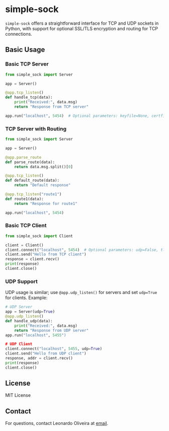 # simple-sock

`simple-sock` offers a straightforward interface for TCP and UDP sockets in Python, with support for optional SSL/TLS encryption and routing for TCP connections.

## Basic Usage

### Basic TCP Server

```python
from simple_sock import Server

app = Server()

@app.tcp_listen()
def handle_tcp(data):
    print("Received:", data.msg)
    return "Response from TCP server"

app.run("localhost", 5454)  # Optional parameters: keyfile=None, certfile=None, timeout=0, buffer_size=1024
```

### TCP Server with Routing

```python
from simple_sock import Server

app = Server()

@app.parse_route
def parse_route(data):
    return data.msg.split()[0]

@app.tcp_listen()
def default_route(data):
    return "Default response"

@app.tcp_listen("route1")
def route1(data):
    return "Response for route1"

app.run("localhost", 5454)
```

### Basic TCP Client

```python
from simple_sock import Client

client = Client()
client.connect("localhost", 5454)  # Optional parameters: udp=False, tls=False
client.send("Hello from TCP client")
response = client.recv()
print(response)
client.close()
```

### UDP Support

UDP usage is similar; use `@app.udp_listen()` for servers and set `udp=True` for clients. Example:

```python
# UDP Server
app = Server(udp=True)
@app.udp_listen()
def handle_udp(data):
    print("Received:", data.msg)
    return "Response from UDP server"
app.run("localhost", 5455")

# UDP Client
client.connect("localhost", 5455, udp=True)
client.send("Hello from UDP client")
response, addr = client.recv()
print(response)
client.close()
```

## License

MIT License

## Contact

For questions, contact Leonardo Oliveira at [email](mailto:lo570354@gmail.com).